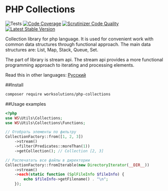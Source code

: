 # PHP Collections

![Tests](https://github.com/worksolutions/php-collections/workflows/Unit%20tests/badge.svg)
[![Code Coverage](https://scrutinizer-ci.com/g/worksolutions/php-collections/badges/coverage.png?b=master)](https://scrutinizer-ci.com/g/worksolutions/php-collections/?branch=master)
[![Scrutinizer Code Quality](https://scrutinizer-ci.com/g/worksolutions/php-collections/badges/quality-score.png?b=master)](https://scrutinizer-ci.com/g/worksolutions/php-collections/?branch=master)
[![Latest Stable Version](https://img.shields.io/packagist/v/worksolutions/php-collections?style=flat-square)](https://packagist.org/packages/worksolutions/php-collections)

Collection library for php language. It is used for convenient work with common data structures through functional approach. The main data structures are: List, Map, Stack, Queue, Set. 

The part of library is stream api. The stream api provides a more functional programming approach to iterating and processing elements.

Read this in other languages: [Русский](doc/README.ru.md)


##Install 
```bash
composer require worksolutions/php-collections
``` 

##Usage examples
```php
<?php
use WS\Utils\Collections;
use WS\Utils\Collections\Functions;

// Отобрать элементы по фильтру
CollectionFactory::from([1, 2, 3])
    ->stream()
    ->filter(Predicates::moreThan(1))
    ->getCollection(); // Collection [2, 3]

// Распечатать все файлы в директории
CollectionFactory::fromIterable(new DirectoryIterator(__DIR__))
    ->stream()
    ->each(static function (SplFileInfo $fileInfo) {
        echo $fileInfo->getFilename() . "\n";
    });

```
